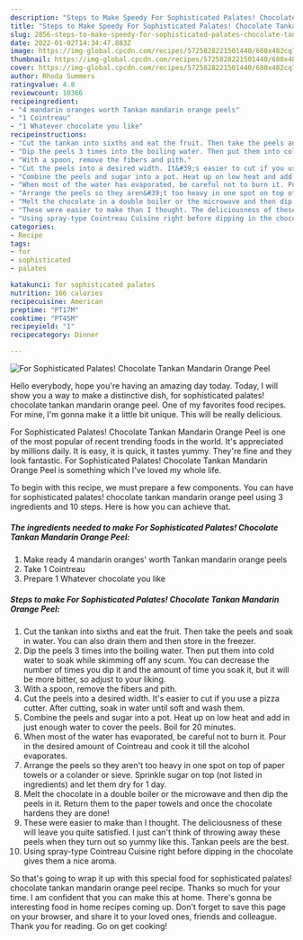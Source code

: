 ```yaml
---
description: "Steps to Make Speedy For Sophisticated Palates! Chocolate Tankan Mandarin Orange Peel"
title: "Steps to Make Speedy For Sophisticated Palates! Chocolate Tankan Mandarin Orange Peel"
slug: 2856-steps-to-make-speedy-for-sophisticated-palates-chocolate-tankan-mandarin-orange-peel
date: 2022-01-02T14:34:47.883Z
image: https://img-global.cpcdn.com/recipes/5725828221501440/680x482cq70/for-sophisticated-palates-chocolate-tankan-mandarin-orange-peel-recipe-main-photo.jpg
thumbnail: https://img-global.cpcdn.com/recipes/5725828221501440/680x482cq70/for-sophisticated-palates-chocolate-tankan-mandarin-orange-peel-recipe-main-photo.jpg
cover: https://img-global.cpcdn.com/recipes/5725828221501440/680x482cq70/for-sophisticated-palates-chocolate-tankan-mandarin-orange-peel-recipe-main-photo.jpg
author: Rhoda Summers
ratingvalue: 4.8
reviewcount: 10366
recipeingredient:
- "4 mandarin oranges worth Tankan mandarin orange peels"
- "1 Cointreau"
- "1 Whatever chocolate you like"
recipeinstructions:
- "Cut the tankan into sixths and eat the fruit. Then take the peels and soak in water. You can also drain them and then store in the freezer."
- "Dip the peels 3 times into the boiling water. Then put them into cold water to soak while skimming off any scum. You can decrease the number of times you dip it and the amount of time you soak it, but it will be more bitter, so adjust to your liking."
- "With a spoon, remove the fibers and pith."
- "Cut the peels into a desired width. It&#39;s easier to cut if you use a pizza cutter. After cutting, soak in water until soft and wash them."
- "Combine the peels and sugar into a pot. Heat up on low heat and add in just enough water to cover the peels. Boil for 20 minutes."
- "When most of the water has evaporated, be careful not to burn it. Pour in the desired amount of Cointreau and cook it till the alcohol evaporates."
- "Arrange the peels so they aren&#39;t too heavy in one spot on top of paper towels or a colander or sieve. Sprinkle sugar on top (not listed in ingredients) and let them dry for 1 day."
- "Melt the chocolate in a double boiler or the microwave and then dip the peels in it. Return them to the paper towels and once the chocolate hardens they are done!"
- "These were easier to make than I thought. The deliciousness of these will leave you quite satisfied. I just can&#39;t think of throwing away these peels when they turn out so yummy like this. Tankan peels are the best."
- "Using spray-type Cointreau Cuisine right before dipping in the chocolate gives them a nice aroma."
categories:
- Recipe
tags:
- for
- sophisticated
- palates

katakunci: for sophisticated palates 
nutrition: 166 calories
recipecuisine: American
preptime: "PT17M"
cooktime: "PT45M"
recipeyield: "1"
recipecategory: Dinner

---
```



![For Sophisticated Palates! Chocolate Tankan Mandarin Orange Peel](https://img-global.cpcdn.com/recipes/5725828221501440/680x482cq70/for-sophisticated-palates-chocolate-tankan-mandarin-orange-peel-recipe-main-photo.jpg)

Hello everybody, hope you're having an amazing day today. Today, I will show you a way to make a distinctive dish, for sophisticated palates! chocolate tankan mandarin orange peel. One of my favorites food recipes. For mine, I'm gonna make it a little bit unique. This will be really delicious.



For Sophisticated Palates! Chocolate Tankan Mandarin Orange Peel is one of the most popular of recent trending foods in the world. It's appreciated by millions daily. It is easy, it is quick, it tastes yummy. They're fine and they look fantastic. For Sophisticated Palates! Chocolate Tankan Mandarin Orange Peel is something which I've loved my whole life.


To begin with this recipe, we must prepare a few components. You can have for sophisticated palates! chocolate tankan mandarin orange peel using 3 ingredients and 10 steps. Here is how you can achieve that.

<!--inarticleads1-->

##### The ingredients needed to make For Sophisticated Palates! Chocolate Tankan Mandarin Orange Peel:

1. Make ready 4 mandarin oranges&#39; worth Tankan mandarin orange peels
1. Take 1 Cointreau
1. Prepare 1 Whatever chocolate you like




<!--inarticleads2-->

##### Steps to make For Sophisticated Palates! Chocolate Tankan Mandarin Orange Peel:

1. Cut the tankan into sixths and eat the fruit. Then take the peels and soak in water. You can also drain them and then store in the freezer.
1. Dip the peels 3 times into the boiling water. Then put them into cold water to soak while skimming off any scum. You can decrease the number of times you dip it and the amount of time you soak it, but it will be more bitter, so adjust to your liking.
1. With a spoon, remove the fibers and pith.
1. Cut the peels into a desired width. It&#39;s easier to cut if you use a pizza cutter. After cutting, soak in water until soft and wash them.
1. Combine the peels and sugar into a pot. Heat up on low heat and add in just enough water to cover the peels. Boil for 20 minutes.
1. When most of the water has evaporated, be careful not to burn it. Pour in the desired amount of Cointreau and cook it till the alcohol evaporates.
1. Arrange the peels so they aren&#39;t too heavy in one spot on top of paper towels or a colander or sieve. Sprinkle sugar on top (not listed in ingredients) and let them dry for 1 day.
1. Melt the chocolate in a double boiler or the microwave and then dip the peels in it. Return them to the paper towels and once the chocolate hardens they are done!
1. These were easier to make than I thought. The deliciousness of these will leave you quite satisfied. I just can&#39;t think of throwing away these peels when they turn out so yummy like this. Tankan peels are the best.
1. Using spray-type Cointreau Cuisine right before dipping in the chocolate gives them a nice aroma.




So that's going to wrap it up with this special food for sophisticated palates! chocolate tankan mandarin orange peel recipe. Thanks so much for your time. I am confident that you can make this at home. There's gonna be interesting food in home recipes coming up. Don't forget to save this page on your browser, and share it to your loved ones, friends and colleague. Thank you for reading. Go on get cooking!
